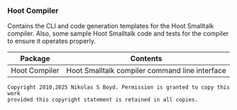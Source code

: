 ### Hoot Compiler

Contains the CLI and code generation templates for the Hoot Smalltalk compiler.
Also, some sample Hoot Smalltalk code and tests for the compiler to ensure it operates properly.

| **Package** | **Contents** |
| ----------- | ------------ |
| Hoot Compiler | Hoot Smalltalk compiler command line interface |


```
Copyright 2010,2025 Nikolas S Boyd. Permission is granted to copy this work 
provided this copyright statement is retained in all copies.
```
